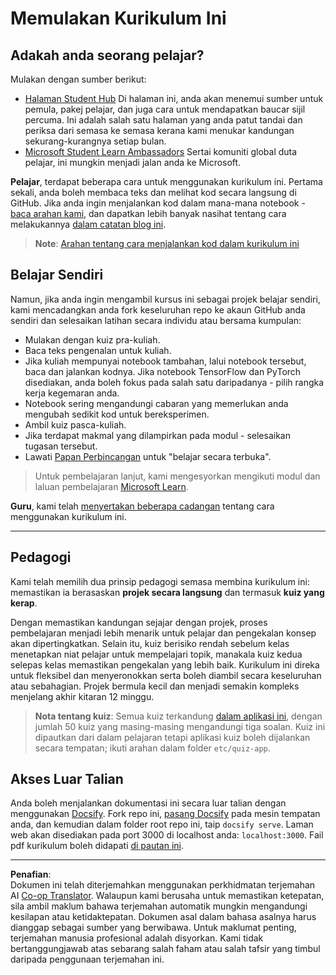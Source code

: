 <!--
CO_OP_TRANSLATOR_METADATA:
{
  "original_hash": "c4c545eb30765a49469ced84cfb4379f",
  "translation_date": "2025-08-29T11:46:44+00:00",
  "source_file": "lessons/0-course-setup/setup.md",
  "language_code": "ms"
}
-->
# Memulakan Kurikulum Ini

## Adakah anda seorang pelajar?

Mulakan dengan sumber berikut:

* [Halaman Student Hub](https://docs.microsoft.com/learn/student-hub?WT.mc_id=academic-77998-cacaste) Di halaman ini, anda akan menemui sumber untuk pemula, pakej pelajar, dan juga cara untuk mendapatkan baucar sijil percuma. Ini adalah salah satu halaman yang anda patut tandai dan periksa dari semasa ke semasa kerana kami menukar kandungan sekurang-kurangnya setiap bulan.
* [Microsoft Student Learn Ambassadors](https://studentambassadors.microsoft.com?WT.mc_id=academic-77998-cacaste) Sertai komuniti global duta pelajar, ini mungkin menjadi jalan anda ke Microsoft.

**Pelajar**, terdapat beberapa cara untuk menggunakan kurikulum ini. Pertama sekali, anda boleh membaca teks dan melihat kod secara langsung di GitHub. Jika anda ingin menjalankan kod dalam mana-mana notebook - [baca arahan kami](./etc/how-to-run.md), dan dapatkan lebih banyak nasihat tentang cara melakukannya [dalam catatan blog ini](https://soshnikov.com/education/how-to-execute-notebooks-from-github/).

> **Note**: [Arahan tentang cara menjalankan kod dalam kurikulum ini](./how-to-run.md)

## Belajar Sendiri

Namun, jika anda ingin mengambil kursus ini sebagai projek belajar sendiri, kami mencadangkan anda fork keseluruhan repo ke akaun GitHub anda sendiri dan selesaikan latihan secara individu atau bersama kumpulan:

* Mulakan dengan kuiz pra-kuliah.
* Baca teks pengenalan untuk kuliah.
* Jika kuliah mempunyai notebook tambahan, lalui notebook tersebut, baca dan jalankan kodnya. Jika notebook TensorFlow dan PyTorch disediakan, anda boleh fokus pada salah satu daripadanya - pilih rangka kerja kegemaran anda.
* Notebook sering mengandungi cabaran yang memerlukan anda mengubah sedikit kod untuk bereksperimen.
* Ambil kuiz pasca-kuliah.
* Jika terdapat makmal yang dilampirkan pada modul - selesaikan tugasan tersebut.
* Lawati [Papan Perbincangan](https://github.com/microsoft/AI-For-Beginners/discussions) untuk "belajar secara terbuka".

> Untuk pembelajaran lanjut, kami mengesyorkan mengikuti modul dan laluan pembelajaran [Microsoft Learn](https://docs.microsoft.com/en-us/users/dmitrysoshnikov-9132/collections/31zgizg2p418yo/?WT.mc_id=academic-77998-cacaste).

**Guru**, kami telah [menyertakan beberapa cadangan](/for-teachers.md) tentang cara menggunakan kurikulum ini.

---

## Pedagogi

Kami telah memilih dua prinsip pedagogi semasa membina kurikulum ini: memastikan ia berasaskan **projek secara langsung** dan termasuk **kuiz yang kerap**.

Dengan memastikan kandungan sejajar dengan projek, proses pembelajaran menjadi lebih menarik untuk pelajar dan pengekalan konsep akan dipertingkatkan. Selain itu, kuiz berisiko rendah sebelum kelas menetapkan niat pelajar untuk mempelajari topik, manakala kuiz kedua selepas kelas memastikan pengekalan yang lebih baik. Kurikulum ini direka untuk fleksibel dan menyeronokkan serta boleh diambil secara keseluruhan atau sebahagian. Projek bermula kecil dan menjadi semakin kompleks menjelang akhir kitaran 12 minggu.

> **Nota tentang kuiz**: Semua kuiz terkandung [dalam aplikasi ini](https://red-field-0a6ddfd03.1.azurestaticapps.net/), dengan jumlah 50 kuiz yang masing-masing mengandungi tiga soalan. Kuiz ini dipautkan dari dalam pelajaran tetapi aplikasi kuiz boleh dijalankan secara tempatan; ikuti arahan dalam folder `etc/quiz-app`.

## Akses Luar Talian

Anda boleh menjalankan dokumentasi ini secara luar talian dengan menggunakan [Docsify](https://docsify.js.org/#/). Fork repo ini, [pasang Docsify](https://docsify.js.org/#/quickstart) pada mesin tempatan anda, dan kemudian dalam folder root repo ini, taip `docsify serve`. Laman web akan disediakan pada port 3000 di localhost anda: `localhost:3000`. Fail pdf kurikulum boleh didapati [di pautan ini](../../../../../../../../../etc/pdf/readme.pdf).

---

**Penafian**:  
Dokumen ini telah diterjemahkan menggunakan perkhidmatan terjemahan AI [Co-op Translator](https://github.com/Azure/co-op-translator). Walaupun kami berusaha untuk memastikan ketepatan, sila ambil maklum bahawa terjemahan automatik mungkin mengandungi kesilapan atau ketidaktepatan. Dokumen asal dalam bahasa asalnya harus dianggap sebagai sumber yang berwibawa. Untuk maklumat penting, terjemahan manusia profesional adalah disyorkan. Kami tidak bertanggungjawab atas sebarang salah faham atau salah tafsir yang timbul daripada penggunaan terjemahan ini.
